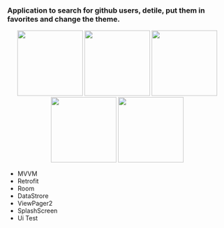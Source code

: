### Application to search for github users, detile, put them in favorites and change the theme.

<p align="center">
 <img src="https://i.imgur.com/TJDI9cc.png" width="150" title="SplahScreen" alt="">
 <img src="https://i.imgur.com/6PZiNH2.png" width="150" title="SplahScreen" alt="">
 <img src="https://i.imgur.com/t7QH6Zx.png" width="150" title="SplahScreen" alt="">
 <img src="https://i.imgur.com/tP7Aa5z.png" width="150" title="SplahScreen" alt="">
 <img src="https://i.imgur.com/One8o71.png" width="150" title="SplahScreen" alt="">
</p>

- MVVM
- Retrofit
- Room
- DataStrore
- ViewPager2
- SplashScreen
- Ui Test
